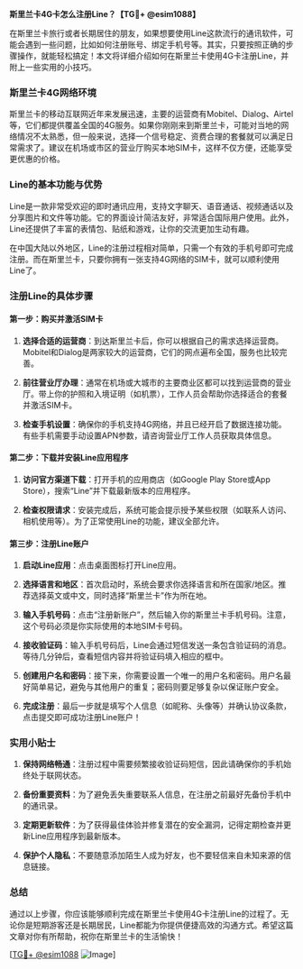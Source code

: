 **斯里兰卡4G卡怎么注册Line？【TG💪+ @esim1088】**

在斯里兰卡旅行或者长期居住的朋友，如果想要使用Line这款流行的通讯软件，可能会遇到一些问题，比如如何注册账号、绑定手机号等。其实，只要按照正确的步骤操作，就能轻松搞定！本文将详细介绍如何在斯里兰卡使用4G卡注册Line，并附上一些实用的小技巧。

### 斯里兰卡4G网络环境

斯里兰卡的移动互联网近年来发展迅速，主要的运营商有Mobitel、Dialog、Airtel等，它们都提供覆盖全国的4G服务。如果你刚刚来到斯里兰卡，可能对当地的网络情况不太熟悉，但一般来说，选择一个信号稳定、资费合理的套餐就可以满足日常需求了。建议在机场或市区的营业厅购买本地SIM卡，这样不仅方便，还能享受更优惠的价格。

### Line的基本功能与优势

Line是一款非常受欢迎的即时通讯应用，支持文字聊天、语音通话、视频通话以及分享图片和文件等功能。它的界面设计简洁友好，非常适合国际用户使用。此外，Line还提供了丰富的表情包、贴纸和游戏，让你的交流更加生动有趣。

在中国大陆以外地区，Line的注册过程相对简单，只需一个有效的手机号即可完成注册。而在斯里兰卡，只要你拥有一张支持4G网络的SIM卡，就可以顺利使用Line了。

### 注册Line的具体步骤

#### 第一步：购买并激活SIM卡

1. **选择合适的运营商**：到达斯里兰卡后，你可以根据自己的需求选择运营商。Mobitel和Dialog是两家较大的运营商，它们的网点遍布全国，服务也比较完善。
   
2. **前往营业厅办理**：通常在机场或大城市的主要商业区都可以找到运营商的营业厅。带上你的护照和入境证明（如机票），工作人员会帮助你选择适合的套餐并激活SIM卡。

3. **检查手机设置**：确保你的手机支持4G网络，并且已经开启了数据连接功能。有些手机需要手动设置APN参数，请咨询营业厅工作人员获取具体信息。

#### 第二步：下载并安装Line应用程序

1. **访问官方渠道下载**：打开手机的应用商店（如Google Play Store或App Store），搜索“Line”并下载最新版本的应用程序。

2. **检查权限请求**：安装完成后，系统可能会提示授予某些权限（如联系人访问、相机使用等）。为了正常使用Line的功能，建议全部允许。

#### 第三步：注册Line账户

1. **启动Line应用**：点击桌面图标打开Line应用。

2. **选择语言和地区**：首次启动时，系统会要求你选择语言和所在国家/地区。推荐选择英文或中文，同时选择“斯里兰卡”作为所在地。

3. **输入手机号码**：点击“注册新账户”，然后输入你的斯里兰卡手机号码。注意，这个号码必须是你实际使用的本地SIM卡号码。

4. **接收验证码**：输入手机号码后，Line会通过短信发送一条包含验证码的消息。等待几分钟后，查看短信内容并将验证码填入相应的框中。

5. **创建用户名和密码**：接下来，你需要设置一个唯一的用户名和密码。用户名最好简单易记，避免与其他用户的重复；密码则要足够复杂以保证账户安全。

6. **完成注册**：最后一步就是填写个人信息（如昵称、头像等）并确认协议条款，点击提交即可成功注册Line账户！

### 实用小贴士

1. **保持网络畅通**：注册过程中需要频繁接收验证码短信，因此请确保你的手机始终处于联网状态。

2. **备份重要资料**：为了避免丢失重要联系人信息，在注册之前最好先备份手机中的通讯录。

3. **定期更新软件**：为了获得最佳体验并修复潜在的安全漏洞，记得定期检查并更新Line应用程序到最新版本。

4. **保护个人隐私**：不要随意添加陌生人成为好友，也不要轻信来自未知来源的信息链接。

### 总结

通过以上步骤，你应该能够顺利完成在斯里兰卡使用4G卡注册Line的过程了。无论你是短期游客还是长期居民，Line都能为你提供便捷高效的沟通方式。希望这篇文章对你有所帮助，祝你在斯里兰卡的生活愉快！

[[TG💪+ @esim1088](https://t.me/s/esim1088) ![Image](https://i.postimg.cc/4NQfJmqS/Snipaste-2025-05-13-00-14-12.png)]